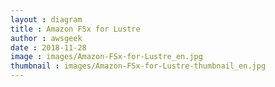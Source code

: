 ```yaml
---
layout : diagram
title : Amazon FSx for Lustre
author : awsgeek
date : 2018-11-28
image : images/Amazon-FSx-for-Lustre_en.jpg
thumbnail : images/Amazon-FSx-for-Lustre-thumbnail_en.jpg
---
```

